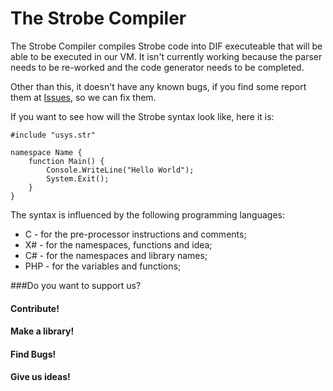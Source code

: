 # The Strobe Compiler
The Strobe Compiler compiles Strobe code into DIF executeable that will be able to be executed in our VM.
It isn't currently working because the parser needs to be re-worked and the code generator needs to be completed.

Other than this, it doesn't have any known bugs, if you find some report them at [Issues](//github.com/mihail-mojsoski/Strobe/issues), so we can fix them.

If you want to see how will the Strobe syntax look like, here it is:

```
#include "usys.str"

namespace Name {
	function Main() {
		Console.WriteLine("Hello World");
		System.Exit();
	}
}
```

The syntax is influenced by the following programming languages:

 - C - for the pre-processor instructions and comments;
 - X# - for the namespaces, functions and idea;
 - C# - for the namespaces and library names;
 - PHP - for the variables and functions;

###Do you want to support us?
#### Contribute!
#### Make a library!
#### Find Bugs!
#### Give us ideas!
